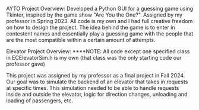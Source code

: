 AYTO Project Overview:
Developed a Python GUI for a guessing game using Tkinter, inspired by the game show "Are You the One?".
Assigned by my professor in Spring 2023. All code is my own and I had full creative freedom on how to design the project.
The idea behind the game is to enter in contestent names and essentially play a guessing game with the people that are the most compatible within a certain amount of attempts.

Elevator Project Overview:
****NOTE: All code except one specified class in ECElevatorSim.h is my own (that class was the only starting code our professor gave)

This project was assigned by my professor as a final project in Fall 2024. Our goal was to simulate the backend of an elevator that takes in requests at specific times. 
This simulation needed to be able to handle requests inside and outside the elevator, logic for direction changes, unloading and loading of passengers, etc.


